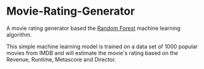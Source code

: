 # Movie-Rating-Generator
A movie rating generator based the [Random Forest](https://en.wikipedia.org/wiki/Random_forest) machine learning algorithm.

This simple machine learning model is trained on a data set of 1000 popular movies from IMDB and will estimate the movie's rating based on the Revenue, Runtime, Metascore and Director.
